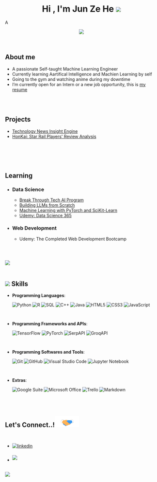 <h1 align="center"><b>Hi , I'm Jun Ze He </b><img src="https://media.giphy.com/media/hvRJCLFzcasrR4ia7z/giphy.gif" width="35"></h1>
<!--  -->A
<p align="center">
<a href="https://github.com/DenverCoder1/readme-typing-svg">
  <img src="https://readme-typing-svg.herokuapp.com?font=Time+New+Roman&color=cyan&size=25&center=true&vCenter=true&width=700&height=100&lines=BIG+Fan+of+AI,+Machine+Learning,+and+Data+Science.&hearts;;Active+Data+Science+Researcher.;Learner+loves+to+learn+new+stuff."/>
</a>
</p>


<br>

	
## **About me**

- A passionate Self-taught Machine Learning Engineer
- Currently learning Aartifical Intelligence and Machien Learning by self
- Going to the gym and watching anime during my downtime
- I’m currently open for an Intern or a new job opportunity, this is [my resume](https://github.com/JunJul/Resume/blob/Master/Resume.pdf)

<br><br>

## Projects
 - [Technology News Insight Engine](https://github.com/JunJul/Technology-News-Insight-Engine)
 - [HonKai: Star Rail Players' Review Analysis](https://github.com/JunJul/Topic-Modeling-Honkai-Star-Rail)

<br>

<br><br>

## Learning

- ### Data Science
  - [Break Through Tech AI Program](https://github.com/JunJul/Break-Through-Tech-AI)
  - [Building LLMs from Scratch](https://github.com/JunJul/Learning-Building-LLM-from-Scratch)
  - [Machine Learning with PyTorch and SciKit-Learn](https://github.com/JunJul/Learning-Machine-Learning-with-PyTorch-and-sciKit-Learn)
  - [Udemy: Data Science 365](https://github.com/JunJul/Udemy-Data-Science-365)
    
- ### Web Development
  - Udemy: The Completed Web Development Bootcamp

<br><br>

<img src="https://user-images.githubusercontent.com/73097560/115834477-dbab4500-a447-11eb-908a-139a6edaec5c.gif"><br><br>

## <img src="https://media2.giphy.com/media/QssGEmpkyEOhBCb7e1/giphy.gif?cid=ecf05e47a0n3gi1bfqntqmob8g9aid1oyj2wr3ds3mg700bl&rid=giphy.gif" width ="25"><b> Skills</b>

<p align="center">

- **Programming Languages**:

  ![Python](https://img.shields.io/badge/Python%20-%2314354C.svg?style=for-the-badge&logo=python&logoColor=white)
  ![R](https://img.shields.io/badge/R%20-%2361DBFB.svg?style=for-the-badge&logo=R&logoColor=white)
  ![SQL](https://img.shields.io/badge/SQL%20-%23F29111.svg?style=for-the-badge&logo=sqlite&logoColor=white)
  ![C++](https://img.shields.io/badge/C++%20-%2300599C.svg?style=for-the-badge&logo=c%2B%2B&logoColor=white)
  ![Java](https://img.shields.io/badge/Java-%232370ED.svg?style=for-the-badge&logo=java&logoColor=white)
  ![HTML5](https://img.shields.io/badge/HTML5%20-%23E34F26.svg?style=for-the-badge&logo=html5&logoColor=white)
  ![CSS3](https://img.shields.io/badge/CSS%20-%231572B6.svg?style=for-the-badge&logo=css3&logoColor=white)
  ![JavaScript](https://img.shields.io/badge/JavaScript%20-%23F7DF1E.svg?style=for-the-badge&logo=javascript&logoColor=black)

<br>

- **Programming Frameworks and APIs**:
  
  ![TensorFlow](https://img.shields.io/badge/TensorFlow-%23FF6F00.svg?style=for-the-badge&logo=tensorflow&logoColor=white)
  ![PyTorch](https://img.shields.io/badge/PyTorch-%23EE4C2C.svg?style=for-the-badge&logo=pytorch&logoColor=white)
  ![SerpAPI](https://img.shields.io/badge/Serp_API-%2300B8D9.svg?style=for-the-badge&logo=serpapi&logoColor=white)
  ![GroqAPI](https://img.shields.io/badge/Groq_API-%23004150.svg?style=for-the-badge&logo=groq&logoColor=white)


<br>

- **Programming Softwares and Tools**:

    ![Git](https://img.shields.io/badge/git-%23F05033.svg?style=for-the-badge&logo=git&logoColor=white)
    ![GitHub](https://img.shields.io/badge/github-%23121011.svg?style=for-the-badge&logo=github&logoColor=white)
    ![Visual Studio Code](https://img.shields.io/badge/Visual%20Studio%20Code-0078d7.svg?style=for-the-badge&logo=visual-studio-code&logoColor=white)
    ![Jupyter Notebook](https://img.shields.io/badge/Jupyter%20Notebook-%23F37626.svg?style=for-the-badge&logo=jupyter&logoColor=white)

<br>

- **Extras**:

    ![Google Suite](https://img.shields.io/badge/Google%20Suite-%234285F4.svg?style=for-the-badge&logo=google&logoColor=white)
    ![Microsoft Office](https://img.shields.io/badge/Microsoft%20Office-%23F7DF1E.svg?style=for-the-badge&logo=microsoft-office&logoColor=white)
    ![Trello](https://img.shields.io/badge/Trello-%23026AA7.svg?style=for-the-badge&logo=trello&logoColor=white)
    ![Markdown](https://img.shields.io/badge/markdown-%23000000.svg?style=for-the-badge&logo=markdown&logoColor=white)   

</p>

<br>
<br>

## <b> Let's Connect..!</b><img src="https://github.com/0xAbdulKhalid/0xAbdulKhalid/raw/main/assets/mdImages/handshake.gif" width ="80">
<br>
<div align='left'>

<ul>

<li>
<a href="https://www.linkedin.com/in/jun-ze-he-9146a3267/" target="_blank">
<img src="https://img.shields.io/badge/linkedin:  JUNZEHE-%2300acee.svg?color=405DE6&style=for-the-badge&logo=linkedin&logoColor=white" alt=linkedin style="margin-bottom: 5px;"/>
</a>
</li>

<br>

<li>
<a href="mailto:junzehe977@gmail.com" target="_blank">
<img src="https://img.shields.io/badge/gmail:  junzehe977@gmail.com-%23EA4335.svg?style=for-the-badge&logo=gmail&logoColor=white" t=mail style="margin-bottom: 5px;" />
</a>
</li>
	
</ul>
</div>

<br>
<img src="https://user-images.githubusercontent.com/73097560/115834477-dbab4500-a447-11eb-908a-139a6edaec5c.gif">
<br>
<br>
<br>

<div align='center'>

